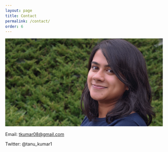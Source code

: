```yaml
---
layout: page
title: Contact 
permalink: /contact/
order: 6
---
```




<img src="picture.jpeg">


Email: tkumar08@gmail.com

Twitter: @tanu_kumar1